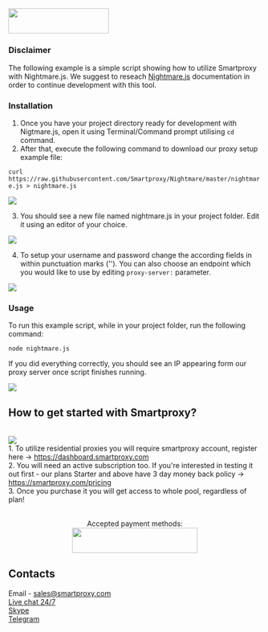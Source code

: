 ## <img src="https://smartproxy.com/wp-content/themes/smartproxy/images/smartproxy-logo.svg" alt="" width="200" height="50"> 

### Disclaimer

The following example is a simple script showing how to utilize Smartproxy with Nightmare.js.
We suggest to reseach [Nightmare.js](https://github.com/segmentio/nightmare#api) documentation in order to continue development with this tool.

### Installation

1. Once you have your project directory ready for development with Nigtmare.js, open it using Terminal/Command prompt utilising `cd` command.
2. After that, execute the following command to download our proxy setup example file:

`curl https://raw.githubusercontent.com/Smartproxy/Nightmare/master/nightmare.js > nightmare.js`

<img src="https://i.imgur.com/joNFPlR.png">

3. You should see a new file named nightmare.js in your project folder. Edit it using an editor of your choice.

<img src="https://i.imgur.com/eJ4q33o.png">

4. To setup your username and password change the according fields in within punctuation marks (''). You can also choose an endpoint which you would like to use by editing `proxy-server:` parameter.

<img src="https://i.imgur.com/PdwCcwr.png">

### Usage

To run this example script, while in your project folder, run the following command:

`node nightmare.js`

If you did everything correctly, you should see an IP appearing form our proxy server once script finishes running.

<img src="https://i.imgur.com/4pYpylp.png">

## How to get started with Smartproxy?
<br><img src="https://smartproxy.com/wp-content/uploads/2019/02/order-smartproxy.png">
<br> 1. To utilize residential proxies you will require smartproxy account, register here -> https://dashboard.smartproxy.com
<br> 2. You will need an active subscription too. If you're interested in testing it out first - our plans Starter and above have 3 day money back policy -> https://smartproxy.com/pricing
<br> 3. Once you purchase it you will get access to whole pool, regardless of plan!
<br><br><center>Accepted payment methods:
<br><img src="https://smartproxy.com/wp-content/uploads/2018/09/payment-methods-smartproxy-residential-rotating-proxies.svg" alt="" width="250" height="50"></center>

## Contacts
Email - sales@smartproxy.com
<br><a href="https://smartproxy.com">Live chat 24/7</a>
<br><a href="https://join.skype.com/invite/bZDHw4NZg2G9">Skype</a>
<br><a href="https://t.me/smartproxy_com">Telegram</a>
